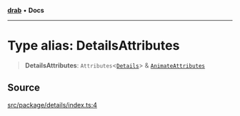 [**drab**](/docs/README.md) • **Docs**

---

# Type alias: DetailsAttributes

> **DetailsAttributes**: `Attributes`\<[`Details`](/docs/classes/Details.md)\> & [`AnimateAttributes`](/docs/type-aliases/AnimateAttributes.md)

## Source

[src/package/details/index.ts:4](https://github.com/rossrobino/components/blob/44e4b4fb3af0ca5b9d4f714ce2189c0e59989749/src/package/details/index.ts#L4)

